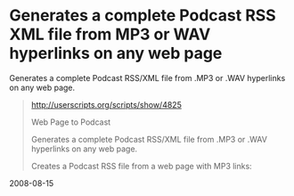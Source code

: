 # Generates a complete Podcast RSS XML file from MP3 or WAV hyperlinks on any web page

Generates a complete Podcast RSS/XML file from .MP3 or .WAV hyperlinks on any web page.

> http://userscripts.org/scripts/show/4825
> 
> Web Page to Podcast
> 
> Generates a complete Podcast RSS/XML file from .MP3 or .WAV hyperlinks on any web page.
> 
> Creates a Podcast RSS file from a web page with MP3 links:


2008-08-15